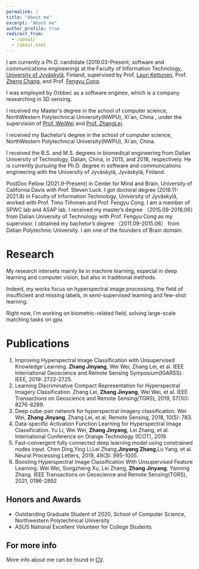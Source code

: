 ```yaml
---
permalink: /
title: "About me"
excerpt: "About me"
author_profile: true
redirect_from: 
  - /about/
  - /about.html
---
```

I am currently a Ph.D. candidate (2019.03-Present, software and communications engineering) at the Faculty of Information Technology, [University of Jyväskylä](https://www.jyu.fi/it/en), Finland,  supervised by Prof. [Lauri Kettunen](https://scholar.google.com/citations?user=5oo0DaAAAAAJ&hl=en), Prof. [Zheng Chang](https://scholar.google.com/citations?user=MmARrhAAAAAJ&hl=en), and Prof.  [Fengyu Cong](https://scholar.google.com/citations?user=Jd0dQA8AAAAJ&hl=en). 

I was employed by Orbbec as a software enginee, which is a company researching in 3D sensing.

I received my Master's degree in the school of computer science, NorthWestern Polytechnical University(NWPU), Xi'an, China , under the supervision of [Prof. WeiWei](https://www.researchgate.net/scientific-contributions/Wei-Wei-2148714604) and    [Prof. ZhangLei](https://sites.google.com/site/leizhanghyperspectral/home).

I received my Bachelor’s degree in the school of computer science, NorthWestern Polytechnical University(NWPU), Xi'an, China.

I received the B.S. and M.S. degrees in biomedical engineering from Dalian University of Technology, Dalian, China, in 2015, and 2018, respectively. He is currently pursuing the Ph.D. degree in software and communications engineering with the University of Jyväskylä, Jyväskylä, Finland. 

PostDoc Fellow (2021.9-Present) in Center for Mind and Brain, University of California Davis with Prof. Steven Luck.
I got doctoral degree (2018.11-2021.8) in Faculty of Information Technology, University of Jyväskylä, worked with Prof. Timo Tiihonen and Prof. Fengyu Cong. I am a member of SPWC lab and ASAP lab.
I received my master’s degree （2015.09-2018.06）from Dalian University of Technology with Prof. Fengyu Cong as my supervisor. I obtained my bachelor’s degree （2011.09-2015.06） from Dalian Polytechnic University.
I am one of the founders of Brain domain.



Research
======
My research intersets mainly lie in machine learning, especial in deep learning and computer vision, but also in traditional methods.

Indeed, my works focus on hyperspectral image processing, the field of insufficient and missing labels, in semi-supervised learning and few-shot learning. 

Right now, I'm working on biometric-related field, solving large-scale matching tasks on gpu.

Publications
====== 
1. Improving Hyperspectral Image Classification with Unsupervised Knowledge Learning. $\textbf{Zhang Jinyang}$, Wei Wei, Zhang Lei, et al.  IEEE International Geoscience and Remote Sensing Symposium(IGARSS). IEEE, 2019: 2722-2725.
2. Learning Discriminative Compact Representation for Hyperspectral Imagery Classification. Zhang Lei, $\textbf{Zhang Jinyang}$, Wei Wei, et al. IEEE Transactions on Geoscience and Remote Sensing(TGRS), 2019, 57(10): 8276-8289. 
3. Deep cube-pair network for hyperspectral imagery classification. Wei Wei, $\textbf{Zhang Jinyang}$, Zhang Lei, et al. Remote Sensing, 2018, 10(5): 783.
4. Data-specific Activation Function Learning for Hyperspectral Image Classification. Yu Li, Wei Wei, $\textbf{Zhang Jinyang}$, Lei Zhang, et al. International Conference on Orange Technology (ICOT), 2019
5. Fast-convergent fully connected deep learning model using constrained nodes input. Chen Ding,Ying Li,Lei Zhang,$\textbf{Jinyang Zhang}$,Lu Yang, et al. Neural Processing Letters, 2019, 49(3): 995-1005.
6. Boosting Hyperspectral Image Classification With Unsupervised Feature Learning. Wei Wei, Songzheng Xu, Lei Zhang, $\textbf{Zhang Jinyang}$, Yanning Zhang. IEEE Transactions on Geoscience and Remote Sensing(TGRS), 2021, 0196-2892

Honors and Awards
------
- Outstanding Graduate Student of 2020, School of Computer Science, Northwestern Polytechnical University
- ASUS National Excellent Volunteer for College Students

For more info
------
More info about me can be found in [CV](cv).
